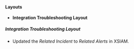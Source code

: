
#### Layouts
- **Integration Troubleshooting Layout**
##### Integration Troubleshooting Layout
- Updated the *Related Incident* to *Related Alerts* in XSIAM.
